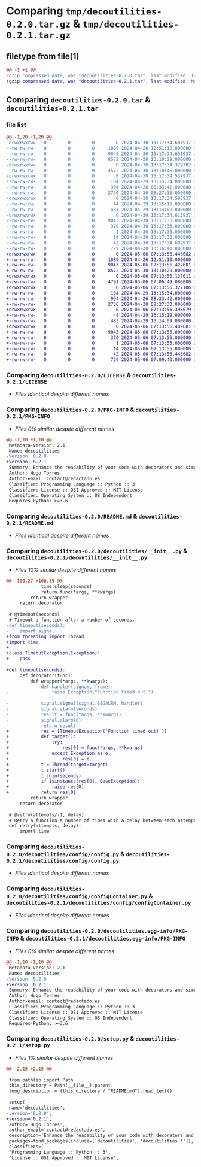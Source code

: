 # Comparing `tmp/decoutilities-0.2.0.tar.gz` & `tmp/decoutilities-0.2.1.tar.gz`

## filetype from file(1)

```diff
@@ -1 +1 @@
-gzip compressed data, was "decoutilities-0.2.0.tar", last modified: Tue Apr 30 13:17:34 2024, max compression
+gzip compressed data, was "decoutilities-0.2.1.tar", last modified: Mon May  6 07:13:56 2024, max compression
```

## Comparing `decoutilities-0.2.0.tar` & `decoutilities-0.2.1.tar`

### file list

```diff
@@ -1,20 +1,20 @@
-drwxrwxrwx   0        0        0        0 2024-04-30 13:17:34.681937 decoutilities-0.2.0/
--rw-rw-rw-   0        0        0     1089 2024-04-26 12:51:10.000000 decoutilities-0.2.0/LICENSE
--rw-rw-rw-   0        0        0     9043 2024-04-30 13:17:34.651937 decoutilities-0.2.0/PKG-INFO
--rw-rw-rw-   0        0        0     8572 2024-04-30 13:10:29.000000 decoutilities-0.2.0/README.md
-drwxrwxrwx   0        0        0        0 2024-04-30 13:17:34.379302 decoutilities-0.2.0/decoutilities/
--rw-rw-rw-   0        0        0     4572 2024-04-30 13:10:46.000000 decoutilities-0.2.0/decoutilities/__init__.py
-drwxrwxrwx   0        0        0        0 2024-04-30 13:17:34.537937 decoutilities-0.2.0/decoutilities/config/
--rw-rw-rw-   0        0        0      104 2024-04-29 13:15:34.000000 decoutilities-0.2.0/decoutilities/config/__init__.py
--rw-rw-rw-   0        0        0      994 2024-04-26 08:33:42.000000 decoutilities-0.2.0/decoutilities/config/config.py
--rw-rw-rw-   0        0        0     2736 2024-04-30 08:27:33.000000 decoutilities-0.2.0/decoutilities/config/configContainer.py
-drwxrwxrwx   0        0        0        0 2024-04-30 13:17:34.595937 decoutilities-0.2.0/decoutilities/inject/
--rw-rw-rw-   0        0        0       44 2024-04-29 13:15:19.000000 decoutilities-0.2.0/decoutilities/inject/__init__.py
--rw-rw-rw-   0        0        0      483 2024-04-29 13:14:09.000000 decoutilities-0.2.0/decoutilities/inject/injector.py
-drwxrwxrwx   0        0        0        0 2024-04-30 13:17:34.613937 decoutilities-0.2.0/decoutilities.egg-info/
--rw-rw-rw-   0        0        0     9043 2024-04-30 13:17:33.000000 decoutilities-0.2.0/decoutilities.egg-info/PKG-INFO
--rw-rw-rw-   0        0        0      370 2024-04-30 13:17:33.000000 decoutilities-0.2.0/decoutilities.egg-info/SOURCES.txt
--rw-rw-rw-   0        0        0        1 2024-04-30 13:17:33.000000 decoutilities-0.2.0/decoutilities.egg-info/dependency_links.txt
--rw-rw-rw-   0        0        0       14 2024-04-30 13:17:33.000000 decoutilities-0.2.0/decoutilities.egg-info/top_level.txt
--rw-rw-rw-   0        0        0       42 2024-04-30 13:17:34.682937 decoutilities-0.2.0/setup.cfg
--rw-rw-rw-   0        0        0      729 2024-04-30 13:16:41.000000 decoutilities-0.2.0/setup.py
+drwxrwxrwx   0        0        0        0 2024-05-06 07:13:56.443682 decoutilities-0.2.1/
+-rw-rw-rw-   0        0        0     1089 2024-04-26 12:51:10.000000 decoutilities-0.2.1/LICENSE
+-rw-rw-rw-   0        0        0     9043 2024-05-06 07:13:56.427681 decoutilities-0.2.1/PKG-INFO
+-rw-rw-rw-   0        0        0     8572 2024-04-30 13:10:29.000000 decoutilities-0.2.1/README.md
+drwxrwxrwx   0        0        0        0 2024-05-06 07:13:56.137611 decoutilities-0.2.1/decoutilities/
+-rw-rw-rw-   0        0        0     4791 2024-05-06 07:06:49.000000 decoutilities-0.2.1/decoutilities/__init__.py
+drwxrwxrwx   0        0        0        0 2024-05-06 07:13:56.327106 decoutilities-0.2.1/decoutilities/config/
+-rw-rw-rw-   0        0        0      104 2024-04-29 13:15:34.000000 decoutilities-0.2.1/decoutilities/config/__init__.py
+-rw-rw-rw-   0        0        0      994 2024-04-26 08:33:42.000000 decoutilities-0.2.1/decoutilities/config/config.py
+-rw-rw-rw-   0        0        0     2736 2024-04-30 08:27:33.000000 decoutilities-0.2.1/decoutilities/config/configContainer.py
+drwxrwxrwx   0        0        0        0 2024-05-06 07:13:56.398679 decoutilities-0.2.1/decoutilities/inject/
+-rw-rw-rw-   0        0        0       44 2024-04-29 13:15:19.000000 decoutilities-0.2.1/decoutilities/inject/__init__.py
+-rw-rw-rw-   0        0        0      483 2024-04-29 13:14:09.000000 decoutilities-0.2.1/decoutilities/inject/injector.py
+drwxrwxrwx   0        0        0        0 2024-05-06 07:13:56.409681 decoutilities-0.2.1/decoutilities.egg-info/
+-rw-rw-rw-   0        0        0     9043 2024-05-06 07:13:55.000000 decoutilities-0.2.1/decoutilities.egg-info/PKG-INFO
+-rw-rw-rw-   0        0        0      370 2024-05-06 07:13:55.000000 decoutilities-0.2.1/decoutilities.egg-info/SOURCES.txt
+-rw-rw-rw-   0        0        0        1 2024-05-06 07:13:55.000000 decoutilities-0.2.1/decoutilities.egg-info/dependency_links.txt
+-rw-rw-rw-   0        0        0       14 2024-05-06 07:13:55.000000 decoutilities-0.2.1/decoutilities.egg-info/top_level.txt
+-rw-rw-rw-   0        0        0       42 2024-05-06 07:13:56.443682 decoutilities-0.2.1/setup.cfg
+-rw-rw-rw-   0        0        0      729 2024-05-06 07:09:43.000000 decoutilities-0.2.1/setup.py
```

### Comparing `decoutilities-0.2.0/LICENSE` & `decoutilities-0.2.1/LICENSE`

 * *Files identical despite different names*

### Comparing `decoutilities-0.2.0/PKG-INFO` & `decoutilities-0.2.1/PKG-INFO`

 * *Files 0% similar despite different names*

```diff
@@ -1,10 +1,10 @@
 Metadata-Version: 2.1
 Name: decoutilities
-Version: 0.2.0
+Version: 0.2.1
 Summary: Enhance the readability of your code with decorators and simplify the creation of configuration files.
 Author: Hugo Torres
 Author-email: contact@redactado.es
 Classifier: Programming Language :: Python :: 3
 Classifier: License :: OSI Approved :: MIT License
 Classifier: Operating System :: OS Independent
 Requires-Python: >=3.6
```

### Comparing `decoutilities-0.2.0/README.md` & `decoutilities-0.2.1/README.md`

 * *Files identical despite different names*

### Comparing `decoutilities-0.2.0/decoutilities/__init__.py` & `decoutilities-0.2.1/decoutilities/__init__.py`

 * *Files 10% similar despite different names*

```diff
@@ -100,27 +100,35 @@
             time.sleep(seconds)
             return func(*args, **kwargs)
         return wrapper
     return decorator
 
 # @timeout(seconds)
 # Timeout a function after a number of seconds.
-def timeout(seconds):
-    import signal
+from threading import Thread
+import time
+
+class TimeoutException(Exception):
+    pass
 
+def timeout(seconds):
     def decorator(func):
         def wrapper(*args, **kwargs):
-            def handler(signum, frame):
-                raise Exception("Function timed out!")
-
-            signal.signal(signal.SIGALRM, handler)
-            signal.alarm(seconds)
-            result = func(*args, **kwargs)
-            signal.alarm(0)
-            return result
+            res = [TimeoutException('Function timed out!')]
+            def target():
+                try:
+                    res[0] = func(*args, **kwargs)
+                except Exception as e:
+                    res[0] = e
+            t = Thread(target=target)
+            t.start()
+            t.join(seconds)
+            if isinstance(res[0], BaseException):
+                raise res[0]
+            return res[0]
         return wrapper
     return decorator
 
 # @retry(attempts/-1, delay)
 # Retry a function a number of times with a delay between each attempt.
 def retry(attempts, delay):
     import time
```

### Comparing `decoutilities-0.2.0/decoutilities/config/config.py` & `decoutilities-0.2.1/decoutilities/config/config.py`

 * *Files identical despite different names*

### Comparing `decoutilities-0.2.0/decoutilities/config/configContainer.py` & `decoutilities-0.2.1/decoutilities/config/configContainer.py`

 * *Files identical despite different names*

### Comparing `decoutilities-0.2.0/decoutilities.egg-info/PKG-INFO` & `decoutilities-0.2.1/decoutilities.egg-info/PKG-INFO`

 * *Files 0% similar despite different names*

```diff
@@ -1,10 +1,10 @@
 Metadata-Version: 2.1
 Name: decoutilities
-Version: 0.2.0
+Version: 0.2.1
 Summary: Enhance the readability of your code with decorators and simplify the creation of configuration files.
 Author: Hugo Torres
 Author-email: contact@redactado.es
 Classifier: Programming Language :: Python :: 3
 Classifier: License :: OSI Approved :: MIT License
 Classifier: Operating System :: OS Independent
 Requires-Python: >=3.6
```

### Comparing `decoutilities-0.2.0/setup.py` & `decoutilities-0.2.1/setup.py`

 * *Files 1% similar despite different names*

```diff
@@ -2,15 +2,15 @@
 
 from pathlib import Path
 this_directory = Path(__file__).parent
 long_description = (this_directory / "README.md").read_text()
 
 setup(
 name='decoutilities',
-version='0.2.0',
+version='0.2.1',
 author='Hugo Torres',
 author_email='contact@redactado.es',
 description='Enhance the readability of your code with decorators and simplify the creation of configuration files.',
 packages=find_packages(include=['decoutilities', 'decoutilities.*']),
 classifiers=[
 'Programming Language :: Python :: 3',
 'License :: OSI Approved :: MIT License',
```

